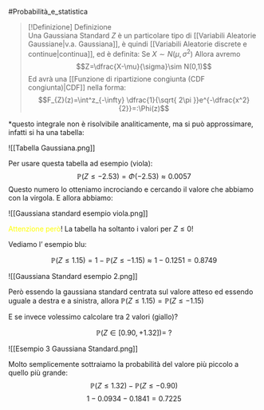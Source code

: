 #Probabilità_e_statistica 

>[!Definizione]  Definizione  
>Una Gaussiana Standard $Z$ è un particolare tipo di [[Variabili Aleatorie Gaussiane|v.a. Gaussiana]], è quindi [[Variabili Aleatorie discrete e continue|continua]], ed è definita:
>Se $X\sim N(\mu,\sigma^2)$
>Allora avremo
>$$Z=\dfrac{X-\mu}{\sigma}\sim N(0,1)$$
>Ed avrà una [[Funzione di ripartizione congiunta (CDF congiunta)|CDF]] nella forma:
>$$F_{Z}(z)=\int^z_{-\infty} \dfrac{1}{\sqrt{ 2\pi }}e^{-\dfrac{x^2}{2}}=:\Phi(z)$$

*questo integrale non è risolvibile analiticamente, ma si può approssimare, infatti si ha una tabella:

![[Tabella Gaussiana.png]]

Per usare questa tabella ad esempio (viola):
$$\mathbb{P}(Z\leq-2.53)=\Phi(-2.53)\approx 0.0057$$
Questo numero lo otteniamo incrociando e cercando il valore che abbiamo con la virgola.
E allora abbiamo:

![[Gaussiana standard esempio viola.png]]

<font color="#ffff00">Attenzione però</font>!
La tabella ha soltanto i valori per $Z\leq 0$!

Vediamo l’ esempio blu:

$$\mathbb{P}(Z\leq 1.15)=1-\mathbb{P}(Z\leq -1.15)\approx 1-0.1251=0.8749$$


![[Gaussiana Standard esempio 2.png]]

Però essendo la gaussiana standard centrata sul valore atteso ed essendo uguale a destra e a sinistra, allora $\mathbb{P}(Z\leq 1.15)=\mathbb{P}(Z\leq -1.15)$

E se invece volessimo calcolare tra 2 valori (giallo)?

$$\mathbb{P}(Z\in[0.90,+1.32])=\ ?$$


![[Esempio 3 Gaussiana Standard.png]]

Molto semplicemente sottraiamo la probabilità del valore più piccolo a quello più grande:
$$\mathbb{P}(Z\leq 1.32)-\mathbb{P}(Z\leq -0.90)$$
$$1-0.0934-0.1841=0.7225$$

